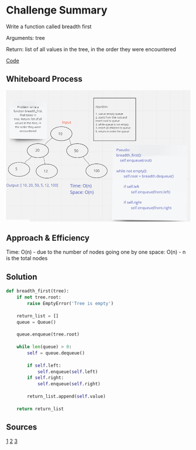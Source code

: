 # Challenge Summary
<!-- Description of the challenge -->
Write a function called breadth first

Arguments: tree

Return: list of all values in the tree, in the order they were encountered

[Code](python/code_challenges/trees/tree_breadth_first/tree_breadth_first.py)

## Whiteboard Process
<!-- Embedded whiteboard image -->
![Tree Breadth First](https://github.com/MFierro25/data-structures-and-algorithms/blob/b7787a5d2e40cce1c42743755ddb340e79abb934/python/assets/tree-breadth-first.png)

## Approach & Efficiency
<!-- What approach did you take? Why? What is the Big O space/time for this approach? -->
Time: O(n) - due to the number of nodes going one by one
space: O(n) - n is the total nodes

## Solution
<!-- Show how to run your code, and examples of it in action -->

```python
def breadth_first(tree):
    if not tree.root:
        raise EmptyError('Tree is empty')
    
    return_list = []
    queue = Queue()
    
    queue.enqueue(tree.root)
    
    while len(queue) > 0:
        self = queue.dequeue()
        
        if self.left:
            self.enqueue(self.left)
        if self.right:
            self.enqueue(self.right)
            
        return_list.append(self.value)
        
    return return_list
```

## Sources
[1](https://codefellows.github.io/common_curriculum/data_structures_and_algorithms/Code_401/class-15/resources/Trees.html)
[2](https://www.youtube.com/watch?v=aM-oswPn19o)
[3](https://csanim.com/tutorials/breadth-first-search-python-visualization-and-code)
